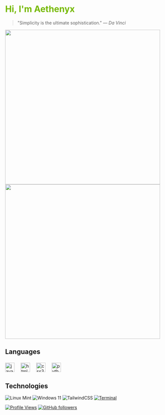 # <span style="color: #76B900;">Hi, I'm Aethenyx</span>
<!-- Refresh daily via GitHub Actions -->
> "Simplicity is the ultimate sophistication." — *Da Vinci*
 
<img src="https://github-readme-stats.vercel.app/api?username=Aethenyx&show_icons=true&theme=radical" width="500"/>
<img src="https://github-readme-stats.vercel.app/api/top-langs/?username=Aethenyx&layout=compact&theme=dark&bg_color=000000&langs_count=8" width="500"/>



## Languages

###

<div align="left">
  <img src="https://cdn.jsdelivr.net/gh/devicons/devicon/icons/javascript/javascript-original.svg" height="30" alt="javascript logo"  />
  <img width="12" />
  <img src="https://cdn.jsdelivr.net/gh/devicons/devicon/icons/html5/html5-original.svg" height="30" alt="html5 logo"  />
  <img width="12" />
  <img src="https://cdn.jsdelivr.net/gh/devicons/devicon/icons/css3/css3-original.svg" height="30" alt="css3 logo"  />
  <img width="12" />
  <img src="https://cdn.jsdelivr.net/gh/devicons/devicon/icons/python/python-original.svg" height="30" alt="python logo"  />
  <img width="12" />


## Technologies
![Linux Mint](https://img.shields.io/badge/Linux_Mint-87CF3E?style=for-the-badge&logo=linux-mint&logoColor=black)
![Windows 11](https://img.shields.io/badge/Windows_11-0078D6?style=for-the-badge&logo=windows-11&logoColor=white)
![TailwindCSS](https://img.shields.io/badge/TailwindCSS-38B2AC?style=for-the-badge&logo=tailwind-css&logoColor=white)
[![Terminal](https://img.shields.io/badge/TERMINAL-%234EAA25?style=for-the-badge&logo=gnu-bash&logoColor=white)](https://github.com/Aethenyx)

[![Profile Views](https://komarev.com/ghpvc/?username=Aethenyx&color=blue)](https://github.com/Aethenyx)
[![GitHub followers](https://img.shields.io/github/followers/Aethenyx?label=Follow&style=social)](https://github.com/Aethenyx)

